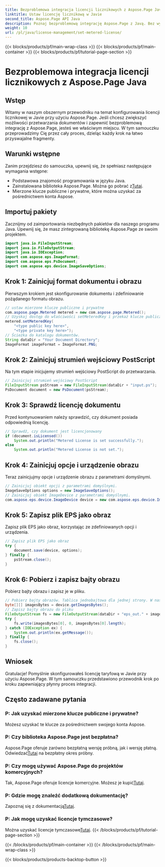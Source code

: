```yaml
---
title: Bezproblemowa integracja licencji licznikowych z Aspose.Page Java
linktitle: Ustaw licencję licznikową w Javie
second_title: Aspose.Page API Java
description: Poznaj bezproblemową integrację Aspose.Page z Javą. Bez wysiłku konfiguruj licencje licznikowe i zwiększaj możliwości przetwarzania dokumentów.
weight: 10
url: /pl/java/license-management/set-metered-license/
---
```


{{< blocks/products/pf/main-wrap-class >}}
{{< blocks/products/pf/main-container >}}
{{< blocks/products/pf/tutorial-page-section >}}

# Bezproblemowa integracja licencji licznikowych z Aspose.Page Java

## Wstęp
Witamy w naszym obszernym przewodniku na temat konfigurowania licencji licznikowej w Javie przy użyciu Aspose.Page. Jeśli chcesz zwiększyć możliwości przetwarzania dokumentów i zapewnić bezproblemową integrację z Aspose.Page, jesteś we właściwym miejscu. W tym samouczku przeprowadzimy Cię przez cały proces, dzieląc każdy krok na łatwo przyswajalne fragmenty.
## Warunki wstępne
Zanim przejdziesz do samouczka, upewnij się, że spełniasz następujące wymagania wstępne:
- Podstawowa znajomość programowania w języku Java.
-  Zainstalowana biblioteka Aspose.Page. Można go pobrać z[Tutaj](https://releases.aspose.com/page/java/).
- Mierzone klucze publiczne i prywatne, które można uzyskać za pośrednictwem konta Aspose.
## Importuj pakiety
Zacznijmy od zaimportowania niezbędnych pakietów dla naszego programu Java. Upewnij się, że masz zintegrowaną bibliotekę Aspose.Page ze swoim projektem.
```java
import java.io.FileInputStream;
import java.io.FileOutputStream;
import java.io.IOException;
import com.aspose.eps.ImageFormat;
import com.aspose.eps.PsDocument;
import com.aspose.eps.device.ImageSaveOptions;

```
## Krok 1: Zainicjuj format dokumentu i obrazu
Pierwszym krokiem jest skonfigurowanie dokumentu i zdefiniowanie pożądanego formatu obrazu.
```java
// ustaw mierzone klucze publiczne i prywatne
com.aspose.page.Metered metered = new com.aspose.page.Metered();
// Uzyskaj dostęp do właściwości setMeteredKey i przekaż klucze publiczne i prywatne jako parametry
metered.setMeteredKey(
    "<type public key here>",
    "<type private key here>");
// Ścieżka do katalogu dokumentów.
String dataDir = "Your Document Directory";
ImageFormat imageFormat = ImageFormat.PNG;
```
## Krok 2: Zainicjuj strumień wejściowy PostScript
Na tym etapie inicjujemy strumień wejściowy PostScript do przetwarzania.
```java
// Zainicjuj strumień wejściowy PostScript
FileInputStream psStream = new FileInputStream(dataDir + "input.ps");
PsDocument document = new PsDocument(psStream);
```
## Krok 3: Sprawdź licencję dokumentu
Przed kontynuowaniem należy sprawdzić, czy dokument posiada odpowiednią licencję.
```java
// Sprawdź, czy dokument jest licencjonowany
if (document.isLicensed())
    System.out.println("Metered License is set successfully.");
else
    System.out.println("Metered License is not set.");
```
## Krok 4: Zainicjuj opcje i urządzenie obrazu
Teraz zainicjujmy opcje i urządzenie obrazu z parametrami domyślnymi.
```java
// Zainicjuj obiekt opcji z parametrami domyślnymi.
ImageSaveOptions options = new ImageSaveOptions();
// Zainicjuj obiekt ImageDevice z parametrami domyślnymi.
com.aspose.eps.device.ImageDevice device = new com.aspose.eps.device.ImageDevice();
```
## Krok 5: Zapisz plik EPS jako obraz
Zapisz plik EPS jako obraz, korzystając ze zdefiniowanych opcji i urządzenia.
```java
// Zapisz plik EPS jako obraz
try {
    document.save(device, options);
} finally {
    psStream.close();
}
```
## Krok 6: Pobierz i zapisz bajty obrazu
Pobierz bajty obrazu i zapisz je w pliku.
```java
// Pobierz bajty obrazów. Tablica jednobajtowa dla jednej strony. W naszym przypadku mamy jedną stronę.
byte[][] imagesBytes = device.getImagesBytes();
// Zapisz bajty obrazu do pliku
FileOutputStream fs = new FileOutputStream(dataDir + "eps_out." + imageFormat.toString().toLowerCase());
try {
    fs.write(imagesBytes[0], 0, imagesBytes[0].length);
} catch (IOException ex) {
    System.out.println(ex.getMessage());
} finally {
    fs.close();
}
```
## Wniosek
Gratulacje! Pomyślnie skonfigurowałeś licencję taryfową w Javie przy użyciu Aspose.Page. W tym samouczku przedstawiono przewodnik krok po kroku zapewniający płynny proces integracji.
## Często zadawane pytania
### P: Jak uzyskać mierzone klucze publiczne i prywatne?
Możesz uzyskać te klucze za pośrednictwem swojego konta Aspose.
### P: Czy biblioteka Aspose.Page jest bezpłatna?
 Aspose.Page oferuje zarówno bezpłatną wersję próbną, jak i wersję płatną. Odwiedzać[Tutaj](https://releases.aspose.com/) na bezpłatny okres próbny.
### P: Czy mogę używać Aspose.Page do projektów komercyjnych?
 Tak, Aspose.Page oferuje licencje komercyjne. Możesz je kupić[Tutaj](https://purchase.aspose.com/buy).
### P: Gdzie mogę znaleźć dodatkową dokumentację?
 Zapoznaj się z dokumentacją[Tutaj](https://reference.aspose.com/page/java/).
### P: Jak mogę uzyskać licencje tymczasowe?
 Można uzyskać licencje tymczasowe[Tutaj](https://purchase.aspose.com/temporary-license/).
{{< /blocks/products/pf/tutorial-page-section >}}

{{< /blocks/products/pf/main-container >}}
{{< /blocks/products/pf/main-wrap-class >}}

{{< blocks/products/products-backtop-button >}}
